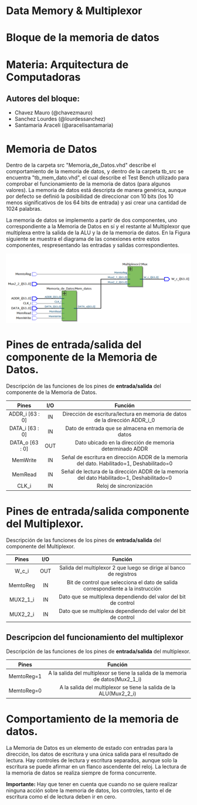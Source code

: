 # Data Memory & Multiplexor
# Bloque de la memoria de datos

# Materia: Arquitectura de Computadoras
## Autores del bloque:
- Chavez Mauro (@chavezmauro) 
- Sanchez Lourdes (@lourdessanchez)
- Santamaria Araceli (@aracelisantamaria)

# Memoria de Datos
Dentro de la carpeta src "Memoria_de_Datos.vhd" describe el comportamiento de la memoria de datos, y dentro de la carpeta tb_src se encuentra "tb_mem_dato.vhd", el cual describe el Test Bench utilizado para comprobar el funcionamiento de la memoria de datos (para algunos valores). La memoria de datos está descripta de manera genérica, aunque por defecto se definió la posibilidad de direccionar con 10 bits (los 10 menos significativos de los 64 bits de entrada) y asi crear una cantidad de 1024 palabras.

La memoria de datos se implemento a partir de dos componentes, uno correspondiente a la Memoria de Datos en sí y el restante al Multiplexor que multiplexa entre la salida de la ALU y la de la memoria de datos. En la Figura siguiente se muestra el diagrama de las conexiones entre estos componentes, respresentando las entradas y salidas correspondientes. 

![Memoria de datos & Mux](https://github.com/uP-ArqCom2018/Data_Memory/blob/master/images/DataMemory_Mux.PNG)


# Pines de entrada/salida del componente de la Memoria de Datos.
Descripción de las funciones de los pines de **entrada/salida** del componente de la Memoria de Datos.

| Pines                | I/O      |   Función                                                |
|     :----:           |  :----:  |          :----:                                            |
|ADDR_i [63 : 0]       | IN       | Dirección de escritura/lectura en memoria de datos de la dirección ADDR_i_0   |
|DATA_i [63 : 0]       | IN       | Dato de entrada  que se almacena en memoria de datos |
|DATA_o [63 : 0]       | OUT      | Dato ubicado en la dirección de memoria determinado ADDR    |
|MemWrite              | IN       | Señal de escritura en dirección ADDR de la memoria del dato. Habilitado=1, Deshabilitado=0   |
|MemRead               | IN       | Señal de lectura de la dirección ADDR de la memoria del dato Habilitado=1, Deshabilitado=0   |
|CLK_i                 | IN       | Reloj de sincronización ||CLK_i                 | IN       | Reloj de sincronización |

# Pines de entrada/salida componente del Multiplexor.
Descripción de las funciones de los pines de **entrada/salida** del componente del Multiplexor.

| Pines                | I/O      |   Función                                                |
|     :----:           |  :----:  |          :----:                                            |
|W_c_i                 | OUT      | Salida del multiplexor 2 que luego se dirige al banco de registros |
|MemtoReg              | IN       | Bit de control que selecciona el dato de salida correspondiente a la instrucción |
|MUX2_1_i              | IN       | Dato que se multiplexa dependiendo del valor del bit de control |
|MUX2_2_i              | IN       | Dato que se multiplexa dependiendo del valor del bit de control |


## Descripcion del funcionamiento del multiplexor 
Descripción de las funciones de los pines de **entrada/salida** del multiplexor.

| Pines                |    Función                                                |
|     :----:           |         :----:                                            |
|MemtoReg=1            | A la salida del multiplexor se tiene la salida de la memoria de datos(Mux2_1_i) |
|MemtoReg=0            | A la salida del multiplexor se tiene la salida de la ALU(Mux2_2_i) |

# Comportamiento de la memoria de datos.
La Memoria de Datos es un elemento de estado con entradas para la dirección, los datos de escritura y  una única salida para el resultado de lectura.  Hay controles de lectura y escritura separados, aunque solo la escritura se puede afirmar en un flanco ascendente del reloj. La lectura de la memoria de datos se realiza siempre de forma concurrente. 

**Importante:** Hay que tener en cuenta que cuando no se quiere realizar ninguna acción sobre la memoria de datos, los controles, tanto el de escritura como el de lectura deben ir en cero. 

